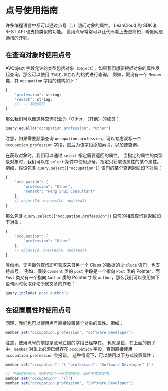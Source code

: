 # 点号使用指南

许多编程语言中都可以通过点号（`.`）访问对象的属性。
LeanCloud 的 SDK 和 REST API 也支持类似的功能。
善用点号常常可以让代码看上去更简短，降低网络通讯的开销。

## 在查询对象时使用点号

AVObject 字段允许的类型包括对象（`Object`），如果我们想要根据对象的属性发起查询，那么可以使用 `字段名.属性名` 的格式进行查询。
例如，假设有一个 `Member` 类，其 `occupation` 字段的结构如下：

```js
{
    "profession": string;
    "remark": string;
    // ... 其他属性
}
```

那么我们可以像这样查询职业为「Other」（其他）的成员：

```js
query.equalTo("occupation.profession", "Other")
```

注意，如果需要频繁查询 `occupation.profession`，可以考虑双写一个 `occupation_profession` 字段，然后为该字段添加索引，以加速查询。

在获取对象时，我们可以通过 `select` 指定需要返回的属性。
当指定的属性的类型是对象时，我们可以在 `select` 条件中使用点号，指定只获取该属性的某个属性。
例如，假设包含 `query.select(["occupation"])` 语句的某个查询返回如下对象：

```js
{
    "occupation": {
        "profession": "Other",
        "remark": "Feng Shui Consultant"
    },
    // objectId、createdAt、updatedAt
}
```

那么包含 `query.select(["occupation.profession"])` 语句的相应查询将返回如下对象：

```js
{
    "occupation": {
        "profession": "Other"
    },
    // objectId、createdAt、updatedAt
}
```

类似地，无需额外查询即可获取来自另一个 Class 的数据的 `include` 语句，也支持点号。
例如，假设 `Comment` 类的 `post` 字段是一个指向 `Post` 类的 Pointer，而 `Post` 类又有一个指向 `Author` 类的 Pointer 字段 `author`，那么我们可以使用如下语句同时获取评论所属文章的作者：

```js
query.include('post.author')
```

## 在设置属性时使用点号

同理，我们也可以使用点号直接设置某个对象的属性。例如：

```js
member.set("occupation.profession", "Software Developer")
```

注意，使用点号的前提是点号左侧的字段已经存在。
也就是说，在上面的例子中，`member` 对象上必须已经存在 `occupation` 字段，否则直接使用 `occupation.profession` 会报错。
这种情况下，可以使用以下方式设置属性：

```js
member.set("occupation": '{ "profession": "Software Developer" }')

// 下面这样也行，但是不如上一种方式简洁，因此不推荐使用。
member.set("occupation": "{}")
member.set("occupation.profession", "Software Developer")
```